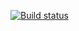 [![Build status](https://ci.appveyor.com/api/projects/status/h8jya9fdd0o5yuo6?svg=true)](https://ci.appveyor.com/project/Nikita-2406/clean-function)
